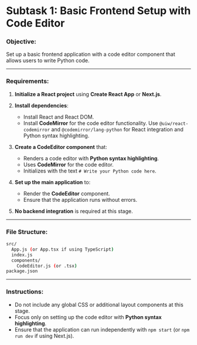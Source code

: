 # Subtask 1: Basic Frontend Setup with Code Editor

### Objective:
Set up a basic frontend application with a code editor component that allows users to write Python code.

---

### Requirements:

1. **Initialize a React project** using **Create React App** or **Next.js**.

2. **Install dependencies**:
    - Install React and React DOM.
    - Install **CodeMirror** for the code editor functionality. Use `@uiw/react-codemirror` and `@codemirror/lang-python` for React integration and Python syntax highlighting.

3. **Create a CodeEditor component** that:
    - Renders a code editor with **Python syntax highlighting**.
    - Uses **CodeMirror** for the code editor.
    - Initializes with the text `# Write your Python code here`.

4. **Set up the main application** to:
    - Render the **CodeEditor** component.
    - Ensure that the application runs without errors.

5. **No backend integration** is required at this stage.

---

### File Structure:

```bash
src/
  App.js (or App.tsx if using TypeScript)
  index.js
  components/
    CodeEditor.js (or .tsx)
package.json
```

---

### Instructions:

- Do not include any global CSS or additional layout components at this stage.
- Focus only on setting up the code editor with **Python syntax highlighting**.
- Ensure that the application can run independently with `npm start` (or `npm run dev` if using Next.js).
